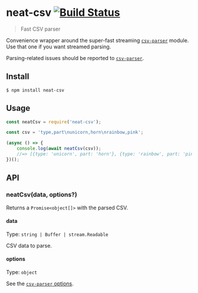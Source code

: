 # neat-csv [![Build Status](https://travis-ci.org/sindresorhus/neat-csv.svg?branch=master)](https://travis-ci.org/sindresorhus/neat-csv)

> Fast CSV parser

Convenience wrapper around the super-fast streaming [`csv-parser`](https://github.com/mafintosh/csv-parser) module. Use that one if you want streamed parsing.

Parsing-related issues should be reported to [`csv-parser`](https://github.com/mafintosh/csv-parser/issues).

## Install

```
$ npm install neat-csv
```

## Usage

```js
const neatCsv = require('neat-csv');

const csv = 'type,part\nunicorn,horn\nrainbow,pink';

(async () => {
	console.log(await neatCsv(csv));
	//=> [{type: 'unicorn', part: 'horn'}, {type: 'rainbow', part: 'pink'}]
})();
```

## API

### neatCsv(data, options?)

Returns a `Promise<object[]>` with the parsed CSV.

#### data

Type: `string | Buffer | stream.Readable`

CSV data to parse.

#### options

Type: `object`

See the [`csv-parser` options](https://github.com/mafintosh/csv-parser#options).
